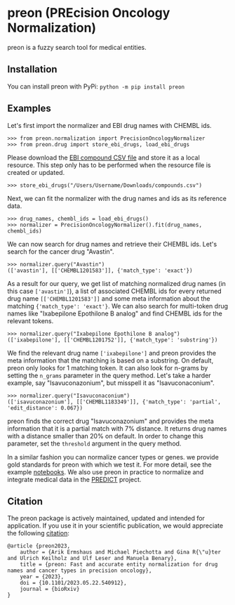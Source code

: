 # preon (PREcision Oncology Normalization)
preon is a fuzzy search tool for medical entities.

## Installation

You can install preon with PyPi:
`python -m pip install preon`

## Examples

Let's first import the normalizer and EBI drug names with CHEMBL ids.

```python3
>>> from preon.normalization import PrecisionOncologyNormalizer
>>> from preon.drug import store_ebi_drugs, load_ebi_drugs
```

Please download the <a href="https://www.ebi.ac.uk/chembl/g/#search_results/compounds">EBI compound CSV file</a> and store it as a local resource. This step only has to be performed when the resource file is created or updated. 

```python3
>>> store_ebi_drugs("/Users/Username/Downloads/compounds.csv")
```

Next, we can fit the normalizer with the drug names and ids as its reference data.

```python3
>>> drug_names, chembl_ids = load_ebi_drugs()
>>> normalizer = PrecisionOncologyNormalizer().fit(drug_names, chembl_ids)
```

We can now search for drug names and retrieve their CHEMBL ids. Let's search for the cancer drug "Avastin".

```python3
>>> normalizer.query("Avastin")
(['avastin'], [['CHEMBL1201583']], {'match_type': 'exact'})
```

As a result for our query, we get list of matching normalized drug names (in this case `['avastin']`), a list of associated CHEMBL ids for every returned drug name `[['CHEMBL1201583']]` and some meta information about the matching `{'match_type': 'exact'}`. We can also search for multi-token drug names like "Ixabepilone Epothilone B analog" and find CHEMBL ids for the relevant tokens.

```python3
>>> normalizer.query("Ixabepilone Epothilone B analog")
(['ixabepilone'], [['CHEMBL1201752']], {'match_type': 'substring'})
```

We find the relevant drug name `['ixabepilone']` and preon provides the meta information that the matching is based on a substring. On default, preon only looks for 1 matching token. It can also look for n-grams by setting the `n_grams` parameter in the query method. Let's take a harder example, say "Isavuconazonium", but misspell it as "Isavuconaconium".

```python3
>>> normalizer.query("Isavuconaconium")
(['isavuconazonium'], [['CHEMBL1183349']], {'match_type': 'partial', 'edit_distance': 0.067})
```

preon finds the correct drug "Isavuconazonium" and provides the meta information that it is a partial match with 7% distance. It returns drug names with a distance smaller than 20% on default. In order to change this parameter, set the `threshold` argument in the query method.

In a similar fashion you can normalize cancer types or genes. we provide gold standards for preon with which we test it. For more detail, see the example <a href="https://github.com/ermshaua/preon/tree/main/preon/examples">notebooks</a>. We also use preon in practice to normalize and integrate medical data in the <a href="https://predict.informatik.hu-berlin.de/">PREDICT</a> project.

## Citation

The preon package is actively maintained, updated and intended for application. If you use it in your scientific publication, we would appreciate the following <a href="https://doi.org/10.1101/2023.05.22.540912" target="_blank">citation</a>:

```
@article {preon2023,
	author = {Arik Ermshaus and Michael Piechotta and Gina R{\"u}ter and Ulrich Keilholz and Ulf Leser and Manuela Benary},
	title = {preon: Fast and accurate entity normalization for drug names and cancer types in precision oncology},
	year = {2023},
	doi = {10.1101/2023.05.22.540912},
	journal = {bioRxiv}
}
```
